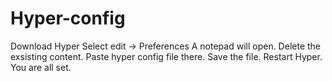 # Hyper-config
Download Hyper
Select edit -> Preferences
A notepad will open.
Delete the exsisting content.
Paste hyper config file there.
Save the file.
Restart Hyper.
You are all set.
